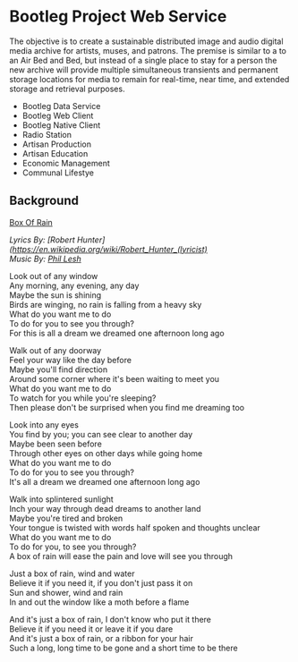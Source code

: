 # Bootleg Project Web Service
The objective is to create a sustainable distributed image and audio digital media archive for artists, muses, and patrons.  The premise is similar to a to an Air Bed and Bed, but instead of a single place to stay for a person the new archive will provide multiple simultaneous transients and permanent storage locations for media to remain for real-time,  near time, and extended storage and retrieval purposes. 

+ Bootleg Data Service
+ Bootleg Web Client
+ Bootleg Native Client
+ Radio Station
+ Artisan Production
+ Artisan Education
+ Economic Management
+ Communal Lifestye

## Background
[Box Of Rain](http://www.dead.net/song/box-rain)

*Lyrics By: [Robert Hunter](https://en.wikipedia.org/wiki/Robert_Hunter_(lyricist)*    
*Music By: [Phil Lesh](https://en.wikipedia.org/wiki/Phil_Lesh)*

Look out of any window  
Any morning, any evening, any day  
Maybe the sun is shining  
Birds are winging, no rain is falling from a heavy sky  
What do you want me to do  
To do for you to see you through?  
For this is all a dream we dreamed one afternoon long ago  

Walk out of any doorway  
Feel your way like the day before  
Maybe you'll find direction  
Around some corner where it's been waiting to meet you  
What do you want me to do  
To watch for you while you're sleeping?  
Then please don't be surprised when you find me dreaming too  

Look into any eyes  
You find by you; you can see clear to another day  
Maybe been seen before  
Through other eyes on other days while going home  
What do you want me to do  
To do for you to see you through?  
It's all a dream we dreamed one afternoon long ago  

Walk into splintered sunlight  
Inch your way through dead dreams to another land  
Maybe you're tired and broken  
Your tongue is twisted with words half spoken and thoughts unclear  
What do you want me to do  
To do for you, to see you through?  
A box of rain will ease the pain and love will see you through  

Just a box of rain, wind and water  
Believe it if you need it, if you don't just pass it on  
Sun and shower, wind and rain  
In and out the window like a moth before a flame  

And it's just a box of rain, I don't know who put it there  
Believe it if you need it or leave it if you dare  
And it's just a box of rain, or a ribbon for your hair  
Such a long, long time to be gone and a short time to be there  